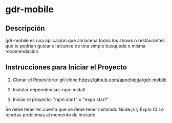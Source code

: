 # gdr-mobile

## Descripción
gdr-mobile es una aplicaciòn que almacena todos los shows o restaurantes que te podrian gustar al alcance de una simple busqueda o misma recomendaciòn 

## Instrucciones para Iniciar el Proyecto

1. Clonar el Repositorio:  git clone https://github.com/apochiega/gdr-mobile

2. Instalar dependencias: npm install

3. Iniciar el proyecto: "npm start" o "expo start"

Se debe tener en cuenta que se debe tener instalado Node.js y Explo CLI o tendras problemas al momento de iniciarlo.
